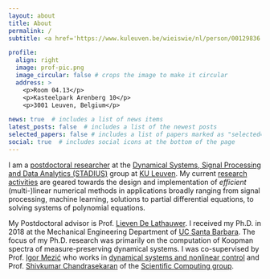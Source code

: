 ```yaml
---
layout: about
title: About
permalink: /
subtitle: <a href='https://www.kuleuven.be/wieiswie/nl/person/00129836'>Postdoctoral researcher, STADIUS, KU Leuven</a>.

profile:
  align: right
  image: prof-pic.png
  image_circular: false # crops the image to make it circular
  address: >
    <p>Room 04.13</p>
    <p>Kasteelpark Arenberg 10</p>
    <p>3001 Leuven, Belgium</p>

news: true  # includes a list of news items
latest_posts: false  # includes a list of the newest posts
selected_papers: false # includes a list of papers marked as "selected={true}"
social: true  # includes social icons at the bottom of the page
---
```


I am a [postdoctoral researcher](https://www.kuleuven.be/wieiswie/en/person/00129836) at the  [Dynamical Systems, Signal Processing and Data Analytics (STADIUS)](https://www.esat.kuleuven.be/stadius/) group at [KU Leuven](https://www.kuleuven.be/kuleuven/). My current [research activities](/publications) are geared towards the design and implementation of *efficient* (multi-)linear numerical methods in applications broadly ranging from signal processing, machine learning, solutions to partial differential equations, to solving systems of polynomial equations. 

My Postdoctoral advisor is Prof. [Lieven De Lathauwer](https://www.esat.kuleuven.be/stadius/person.php?id=22). I received my Ph.D. in 2018 at the Mechanical Engineering Department of [UC Santa Barbara](https://me.ucsb.edu/). The focus of my Ph.D. research was primarily on the computation of Koopman spectra of measure-preserving dynamical systems. I was co-supervised by Prof. [Igor Mezić](https://me.ucsb.edu/people/igor-mezic) who works in [dynamical systems and nonlinear control](https://mgroup.me.ucsb.edu/) and Prof. [Shivkumar Chandrasekaran](https://engineering.ucsb.edu/people/shiv-chandrasekaran) of the [Scientific Computing group](http://scg.ece.ucsb.edu/index.html). 


